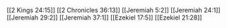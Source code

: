 [[2 Kings 24:15]]
[[2 Chronicles 36:13]]
[[Jeremiah 5:2]]
[[Jeremiah 24:1]]
[[Jeremiah 29:2]]
[[Jeremiah 37:1]]
[[Ezekiel 17:5]]
[[Ezekiel 21:28]]
